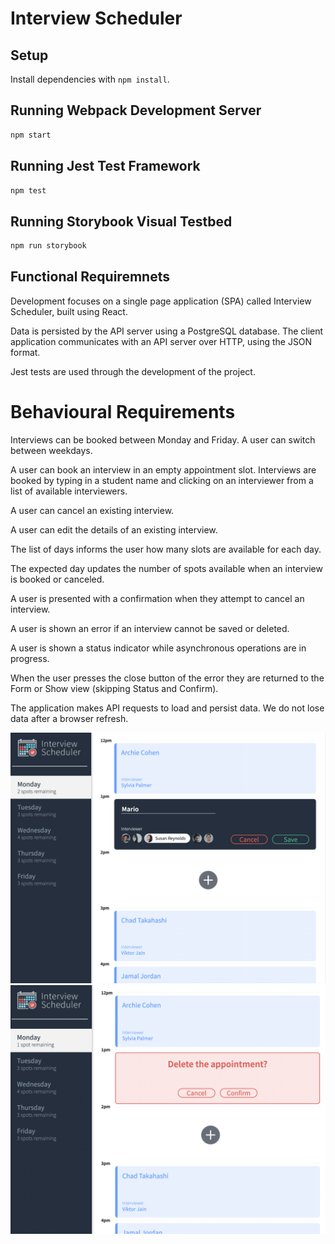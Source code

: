 # Interview Scheduler

## Setup

Install dependencies with `npm install`.

## Running Webpack Development Server

```sh
npm start
```

## Running Jest Test Framework

```sh
npm test
```

## Running Storybook Visual Testbed

```sh
npm run storybook
```


## Functional Requiremnets

Development focuses on a single page application (SPA) called Interview Scheduler, built using React.

Data is persisted by the API server using a PostgreSQL database.
The client application communicates with an API server over HTTP, using the JSON format.

Jest tests are used through the development of the project.

# Behavioural Requirements

Interviews can be booked between Monday and Friday.
A user can switch between weekdays.

A user can book an interview in an empty appointment slot.
Interviews are booked by typing in a student name and clicking on an interviewer from a list of available interviewers.

A user can cancel an existing interview.

A user can edit the details of an existing interview.

The list of days informs the user how many slots are available for each day.

The expected day updates the number of spots available when an interview is booked or canceled.

A user is presented with a confirmation when they attempt to cancel an interview.

A user is shown an error if an interview cannot be saved or deleted.

A user is shown a status indicator while asynchronous operations are in progress.

When the user presses the close button of the error they are returned to the Form or Show view (skipping Status and Confirm).

The application makes API requests to load and persist data. We do not lose data after a browser refresh.



!["home"](https://github.com/stan-sk/scheduler/blob/master/docs/appointment-form.png)
!["delete"](https://github.com/stan-sk/scheduler/blob/master/docs/appointment-form_delete.png)